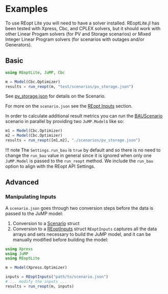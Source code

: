 # Examples
To use REopt Lite you will need to have a solver installed. REoptLite.jl has been tested with Xpress, Cbc, and CPLEX solvers, but it should work with other Linear Progam solvers (for PV and Storage scenarios) or Mixed Integer Linear Program solvers (for scenarios with outages and/or Generators).

## Basic
```julia
using REoptLite, JuMP, Cbc

m = Model(Cbc.Optimizer)
results = run_reopt(m, "test/scenarios/pv_storage.json")
```
See [pv_storage.json](https://github.com/NREL/REoptLite/blob/master/test/scenarios/pv_storage.json) for details on the Scenario.

For more on the `scenario.json` see the [REopt Inputs](@ref) section.

In order to calculate additional result metrics you can run the [BAUScenario](@ref) scenario in parallel by providing two `JuMP.Model`s like so:
```julia
m1 = Model(Cbc.Optimizer)
m2 = Model(Cbc.Optimizer)
results = run_reopt([m1,m2], "./scenarios/pv_storage.json")
```
!!! note
    The `Settings.run_bau` is `true` by default and so there is no need to change the `run_bau` value in general since it is ignored when only one `JuMP.Model` is passed to the `run_reopt` method. We include the `run_bau` option to align with the REopt API Settings.

## Advanced

### Manipulating Inputs
A `scenario.json` goes through two conversion steps before the data is passed to the JuMP model:
1. Conversion to a [Scenario](@ref) struct
2. Conversion to a [REoptInputs](@ref) struct
`REoptInputs` captures all the data arrays and sets necessary to build the JuMP model, and it can be manually modified before building the model:
```julia
using Xpress
using JuMP
using REoptLite

m = Model(Xpress.Optimizer)

inputs = REoptInputs("path/to/scenario.json")
# ... modify the inputs ...
results = run_reopt(m, inputs)
```
